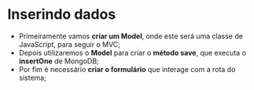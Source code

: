 # Inserindo dados

- Primeiramente vamos **criar um Model**, onde este será uma classe de JavaScript, para seguir o MVC;
- Depois utilizaremos o **Model** para criar o **método save**, que executa o **insertOne** de MongoDB;
- Por fim é necessário **criar o formulário** que interage com a rota do sistema;
